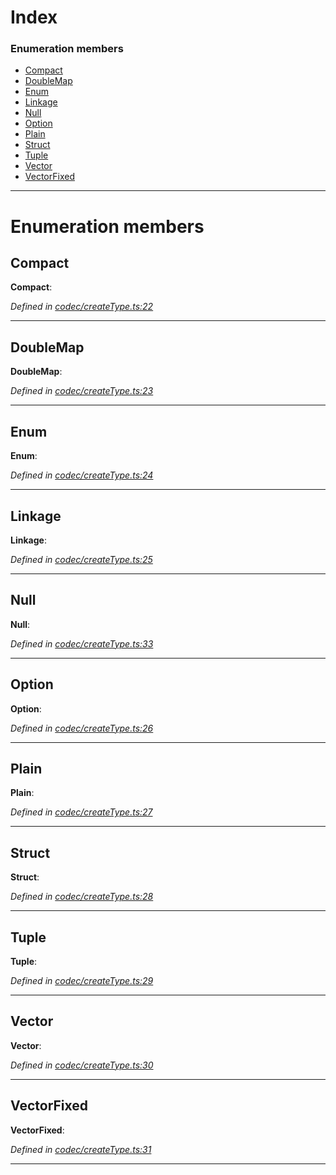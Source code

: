 

# Index

### Enumeration members

* [Compact](_codec_createtype_.typedefinfo.md#compact)
* [DoubleMap](_codec_createtype_.typedefinfo.md#doublemap)
* [Enum](_codec_createtype_.typedefinfo.md#enum)
* [Linkage](_codec_createtype_.typedefinfo.md#linkage)
* [Null](_codec_createtype_.typedefinfo.md#null)
* [Option](_codec_createtype_.typedefinfo.md#option)
* [Plain](_codec_createtype_.typedefinfo.md#plain)
* [Struct](_codec_createtype_.typedefinfo.md#struct)
* [Tuple](_codec_createtype_.typedefinfo.md#tuple)
* [Vector](_codec_createtype_.typedefinfo.md#vector)
* [VectorFixed](_codec_createtype_.typedefinfo.md#vectorfixed)

---

# Enumeration members

<a id="compact"></a>

##  Compact

**Compact**: 

*Defined in [codec/createType.ts:22](https://github.com/polkadot-js/api/blob/6f3c8f7/packages/types/src/codec/createType.ts#L22)*

___
<a id="doublemap"></a>

##  DoubleMap

**DoubleMap**: 

*Defined in [codec/createType.ts:23](https://github.com/polkadot-js/api/blob/6f3c8f7/packages/types/src/codec/createType.ts#L23)*

___
<a id="enum"></a>

##  Enum

**Enum**: 

*Defined in [codec/createType.ts:24](https://github.com/polkadot-js/api/blob/6f3c8f7/packages/types/src/codec/createType.ts#L24)*

___
<a id="linkage"></a>

##  Linkage

**Linkage**: 

*Defined in [codec/createType.ts:25](https://github.com/polkadot-js/api/blob/6f3c8f7/packages/types/src/codec/createType.ts#L25)*

___
<a id="null"></a>

##  Null

**Null**: 

*Defined in [codec/createType.ts:33](https://github.com/polkadot-js/api/blob/6f3c8f7/packages/types/src/codec/createType.ts#L33)*

___
<a id="option"></a>

##  Option

**Option**: 

*Defined in [codec/createType.ts:26](https://github.com/polkadot-js/api/blob/6f3c8f7/packages/types/src/codec/createType.ts#L26)*

___
<a id="plain"></a>

##  Plain

**Plain**: 

*Defined in [codec/createType.ts:27](https://github.com/polkadot-js/api/blob/6f3c8f7/packages/types/src/codec/createType.ts#L27)*

___
<a id="struct"></a>

##  Struct

**Struct**: 

*Defined in [codec/createType.ts:28](https://github.com/polkadot-js/api/blob/6f3c8f7/packages/types/src/codec/createType.ts#L28)*

___
<a id="tuple"></a>

##  Tuple

**Tuple**: 

*Defined in [codec/createType.ts:29](https://github.com/polkadot-js/api/blob/6f3c8f7/packages/types/src/codec/createType.ts#L29)*

___
<a id="vector"></a>

##  Vector

**Vector**: 

*Defined in [codec/createType.ts:30](https://github.com/polkadot-js/api/blob/6f3c8f7/packages/types/src/codec/createType.ts#L30)*

___
<a id="vectorfixed"></a>

##  VectorFixed

**VectorFixed**: 

*Defined in [codec/createType.ts:31](https://github.com/polkadot-js/api/blob/6f3c8f7/packages/types/src/codec/createType.ts#L31)*

___

